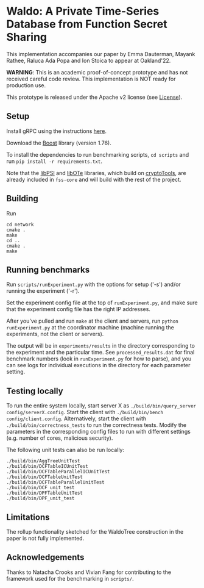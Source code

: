 # Waldo: A Private Time-Series Database from Function Secret Sharing

This implementation accompanies our paper by Emma Dauterman, Mayank Rathee, Raluca Ada Popa and Ion Stoica to appear at Oakland'22.

**WARNING**: This is an academic proof-of-concept prototype and has not received careful code review. This implementation is NOT ready for production use.

This prototype is released under the Apache v2 license (see [License](#license)).

## Setup

Install gRPC using the instructions [here](https://grpc.io/docs/languages/cpp/quickstart/).

Download the [Boost](https://www.boost.org/) library (version 1.76).

To install the dependencies to run benchmarking scripts, `cd scripts` and run `pip install -r requirements.txt`.

Note that the [libPSI](https://github.com/osu-crypto/libPSI) and [libOTe](https://github.com/osu-crypto/libOTe) libraries, which build on [cryptoTools](https://github.com/ladnir/cryptoTools/tree/master), are already included in `fss-core` and will build with the rest of the project.

## Building

Run
```
cd network
cmake .
make
cd ..
cmake .
make
```

## Running benchmarks

Run `scripts/runExperiment.py` with the options for setup ('-s') and/or running the experiment ('-r').

Set the experiment config file at the top of `runExperiment.py`, and make sure that the experiment config file has the right IP addresses.

After you've pulled and run `make` at the client and servers, run `python runExperiment.py` at the coordinator machine (machine running the experiments, not the client or servers).

The output will be in `experiments/results` in the directory corresponding to the experiment and the particular time. See `processed_results.dat` for final benchmark numbers (look in `runExperiment.py` for how to parse), and you can see logs for individual executions in the directory for each parameter setting.

## Testing locally

To run the entire system locally, start server X as `./build/bin/query_server config/serverX.config`. Start the client with `./build/bin/bench config/client.config`. Alternatively, start the client with `./build/bin/correctness_tests` to run the correctness tests. Modify the parameters in the corresponding config files to run with different settings (e.g. number of cores, malicious security).

The following unit tests can also be run locally:
```
./build/bin/AggTreeUnitTest
./build/bin/DCFTableICUnitTest
./build/bin/DCFTableParallelICUnitTest
./build/bin/DCFTableUnitTest
./build/bin/DCFTableParallelUnitTest
./build/bin/DCF_unit_test
./build/bin/DPFTableUnitTest
./build/bin/DPF_unit_test
```

## Limitations

The rollup functionality sketched for the WaldoTree construction in the
paper is not fully implemented.

## Acknowledgements

Thanks to Natacha Crooks and Vivian Fang for contributing to the framework used for the benchmarking in `scripts/`.
